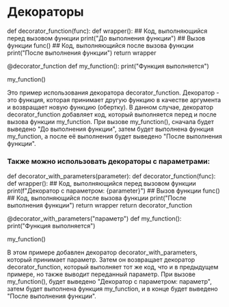 # Декораторы

def decorator_function(func):
    def wrapper():
        ## Код, выполняющийся перед вызовом функции
        print("До выполнения функции")
        ## Вызов функции
        func()
        ## Код, выполняющийся после вызова функции
        print("После выполнения функции")
    return wrapper

@decorator_function
def my_function():
    print("Функция выполняется")

my_function()

Это пример использования декоратора decorator_function. Декоратор - это функция, которая принимает другую функцию в качестве аргумента и возвращает новую функцию (обертку). В данном случае, декоратор decorator_function добавляет код, который выполняется перед и после вызова функции my_function. При вызове my_function(), сначала будет выведено "До выполнения функции", затем будет выполнена функция my_function, а после её выполнения будет выведено "После выполнения функции".

### Также можно использовать декораторы с параметрами:
def decorator_with_parameters(parameter):
    def decorator_function(func):
        def wrapper():
            ## Код, выполняющийся перед вызовом функции
            print(f"Декоратор с параметром: {parameter}")
            ## Вызов функции
            func()
            ## Код, выполняющийся после вызова функции
            print("После выполнения функции")
        return wrapper
    return decorator_function

@decorator_with_parameters("параметр")
def my_function():
    print("Функция выполняется")

my_function()

В этом примере добавлен декоратор decorator_with_parameters, который принимает параметр. Затем он возвращает декоратор decorator_function, который выполняет тот же код, что и в предыдущем примере, но также выводит переданный параметр. При вызове my_function(), будет выведено "Декоратор с параметром: параметр", затем будет выполнена функция my_function, и в конце будет выведено "После выполнения функции".
